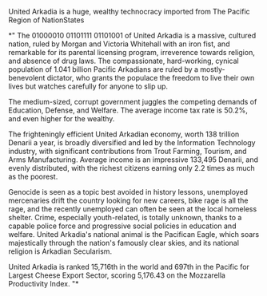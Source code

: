 United Arkadia is a huge, wealthy technocracy imported from The Pacific Region of NationStates

*&quot; The 01000010 01101111 01101001 of United Arkadia is a massive, cultured nation, ruled by Morgan and Victoria Whitehall with an iron fist, and remarkable for its parental licensing program, irreverence towards religion, and absence of drug laws. The compassionate, hard-working, cynical population of 1.041 billion Pacific Arkadians are ruled by a mostly-benevolent dictator, who grants the populace the freedom to live their own lives but watches carefully for anyone to slip up.

The medium-sized, corrupt government juggles the competing demands of Education, Defense, and Welfare. The average income tax rate is 50.2%, and even higher for the wealthy. 

The frighteningly efficient United Arkadian economy, worth 138 trillion Denarii a year, is broadly diversified and led by the Information Technology industry, with significant contributions from Trout Farming, Tourism, and Arms Manufacturing. Average income is an impressive 133,495 Denarii, and evenly distributed, with the richest citizens earning only 2.2 times as much as the poorest.

Genocide is seen as a topic best avoided in history lessons, unemployed mercenaries drift the country looking for new careers, bike rage is all the rage, and the recently unemployed can often be seen at the local homeless shelter. Crime, especially youth-related, is totally unknown, thanks to a capable police force and progressive social policies in education and welfare. United Arkadia's national animal is the Pacifican Eagle, which soars majestically through the nation's famously clear skies, and its national religion is Arkadian Secularism.

United Arkadia is ranked 15,716th in the world and 697th in the Pacific for Largest Cheese Export Sector, scoring 5,176.43 on the Mozzarella Productivity Index. &quot;*